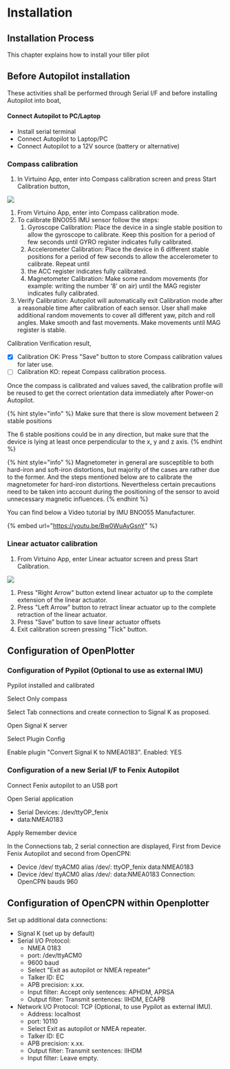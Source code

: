# Installation

## Installation Process

This chapter explains how to install your tiller pilot 

## Before Autopilot installation

These activities shall be performed through Serial I/F and before installing Autopilot into boat,

#### Connect Autopilot to PC/Laptop

* Install serial terminal 
* Connect Autopilot to Laptop/PC
* Connect Autopilot to a 12V source \(battery or alternative\)

### Compass calibration

1. In Virtuino App, enter into Compass calibration screen and press Start Calibration button,

![](../.gitbook/assets/compass-calib.jpg)

1. From Virtuino App, enter into Compass calibration mode.
2. To calibrate BNO055 IMU sensor follow the steps:
   1. Gyroscope Calibration: Place the device in a single stable position to allow the gyroscope to calibrate. Keep this position for a period of few seconds until GYRO register indicates fully calibrated.
   2. Accelerometer Calibration: Place the device in 6 different stable positions for a period of few seconds to allow the accelerometer to calibrate. Repeat until 
   3. the ACC register indicates fully calibrated.
   4. Magnetometer Calibration: Make some random movements \(for example: writing the number ‘8’ on air\) until the MAG register indicates fully calibrated.
3. Verify Calibration: Autopilot will automatically exit Calibration mode after a reasonable time after calibration of each sensor. User shall make additional random movements to cover all different yaw, pitch and roll angles. Make smooth and fast movements. Make movements until MAG register is stable.

Calibration Verification result,

* [x] Calibration OK: Press "Save" button to store Compass calibration values for later use.
* [ ] Calibration KO: repeat Compass calibration process.

Once the compass is calibrated and values saved, the calibration profile will be reused to get the correct orientation data immediately after Power-on Autopilot.

{% hint style="info" %}
Make sure that there is slow movement between 2 stable positions

The 6 stable positions could be in any direction, but make sure that the device is lying at least once perpendicular to the x, y and z axis.
{% endhint %}

{% hint style="info" %}
Magnetometer in general are susceptible to both hard-iron and soft-iron distortions, but majority of the cases are rather due to the former. And the steps mentioned below are to calibrate the magnetometer for hard-iron distortions. Nevertheless certain precautions need to be taken into account during the positioning of the sensor to avoid unnecessary magnetic influences.
{% endhint %}

You can find below a Video tutorial by IMU BNO055 Manufacturer.

{% embed url="https://youtu.be/Bw0WuAyGsnY" %}

### Linear actuator calibration

1. From Virtuino App, enter Linear actuator screen and press Start Calibration.

![](../.gitbook/assets/linear-calib.jpg)

1. Press "Right Arrow" button extend linear actuator up to the complete extension of the linear actuator.
2. Press "Left Arrow" button to retract linear actuator up to the complete retraction of the linear actuator.
3. Press "Save" button to save linear actuator offsets
4. Exit calibration screen pressing "Tick" button.

## Configuration of OpenPlotter

### Configuration of Pypilot \(Optional to use as external IMU\)

Pypilot installed and calibrated

Select Only compass

Select Tab connections and create connection to Signal K as proposed.

Open Signal K server

Select Plugin Config

Enable plugin "Convert Signal K to NMEA0183". Enabled: YES

### Configuration of a new Serial I/F to Fenix Autopilot

Connect Fenix autopilot to an USB port

Open Serial application

* Serial Devices: /dev/ttyOP\_fenix
* data:NMEA0183

Apply Remember device

In the Connections tab, 2 serial connection are displayed, First from Device Fenix Autopilot and second from OpenCPN:

* Device /dev/ ttyACM0 alias /dev/: ttyOP\_fenix data:NMEA0183 
* Device /dev/ ttyACM0 alias /dev/: data:NMEA0183 Connection: OpenCPN bauds 960

## Configuration of OpenCPN within Openplotter

Set up additional data connections:

* Signal K \(set up by default\)
* Serial I/O Protocol: 
  * NMEA 0183 
  * port: /dev/ttyACM0 
  * 9600 baud
  * Select "Exit as autopilot or NMEA repeater"
  * Talker ID: EC
  * APB precision: x.xx.
  * Input filter: Accept only sentences: APHDM, APRSA
  * Output filter: Transmit sentences: IIHDM, ECAPB
* Network I/O Protocol: TCP \(Optional, to use Pypilot as external IMU\).
  * Address: localhost
  * port: 10110
  * Select Exit as autopilot or NMEA repeater.
  * Talker ID: EC
  * APB precision: x.xx. 
  * Output filter: Transmit sentences: IIHDM
  * Input filter: Leave empty.



